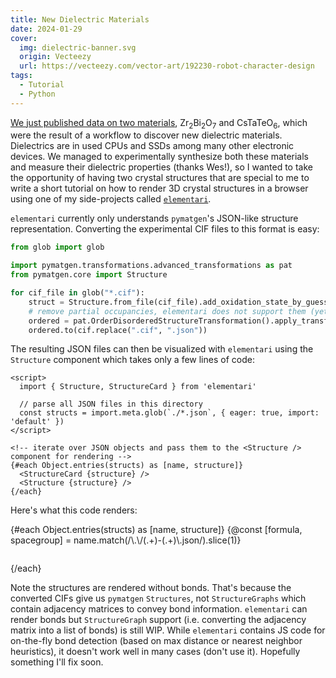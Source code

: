```yaml
---
title: New Dielectric Materials
date: 2024-01-29
cover:
  img: dielectric-banner.svg
  origin: Vecteezy
  url: https://vecteezy.com/vector-art/192230-robot-character-design
tags:
  - Tutorial
  - Python
---
```


<script>
  import { references } from '$lib/papers.yaml'
  import { projects } from '$lib/oss.yml'
  import { Structure, StructureCard } from 'elementari'

  const diel_paper = references.find((ref) => ref.id === `riebesell_pushing_2024`)
  const elementari = projects.find((proj) => proj.name === `Elementari`)

  const structs = import.meta.glob(`./*.json`, { eager: true, import: 'default' })
</script>

[We just published data on two materials]({diel_paper.URL}), Zr<sub>2</sub>Bi<sub>2</sub>O<sub>7</sub> and CsTaTeO<sub>6</sub>, which were the result of a workflow to discover new dielectric materials. Dielectrics are in used CPUs and SSDs among many other electronic devices. We managed to experimentally synthesize both these materials and measure their dielectric properties (thanks Wes!), so I wanted to take the opportunity of having two crystal structures that are special to me to write a short tutorial on how to render 3D crystal structures in a browser using one of my side-projects called [`elementari`]({elementari.repo}).

`elementari` currently only understands `pymatgen`'s JSON-like structure representation. Converting the experimental CIF files to this format is easy:

```py
from glob import glob

import pymatgen.transformations.advanced_transformations as pat
from pymatgen.core import Structure

for cif_file in glob("*.cif"):
    struct = Structure.from_file(cif_file).add_oxidation_state_by_guess()
    # remove partial occupancies, elementari does not support them (yet)
    ordered = pat.OrderDisorderedStructureTransformation().apply_transformation(struct)
    ordered.to(cif.replace(".cif", ".json"))
```

The resulting JSON files can then be visualized with `elementari` using the `Structure` component which takes only a few lines of code:

```svelte
<script>
  import { Structure, StructureCard } from 'elementari'

  // parse all JSON files in this directory
  const structs = import.meta.glob(`./*.json`, { eager: true, import: 'default' })
</script>

<!-- iterate over JSON objects and pass them to the <Structure /> component for rendering -->
{#each Object.entries(structs) as [name, structure]}
  <StructureCard {structure} />
  <Structure {structure} />
{/each}
```

Here's what this code renders:

<div style="display: grid; gap: 1em;">
  {#each Object.entries(structs) as [name, structure]}
    {@const [formula, spacegroup] = name.match(/\.\/(.+)-(.+)\.json/).slice(1)}
    <section>
      <StructureCard {structure} title="{formula} (<small>{spacegroup}</small>)" />
      <Structure {structure} show_bonds={false} show_site_labels />
    </section>
  {/each}
</div>

Note the structures are rendered without bonds. That's because the converted CIFs give us `pymatgen` `Structures`, not `StructureGraphs` which contain adjacency matrices to convey bond information. `elementari` can render bonds but `StructureGraph` support (i.e. converting the adjacency matrix into a list of bonds) is still WIP. While `elementari` contains JS code for on-the-fly bond detection (based on max distance or nearest neighbor heuristics), it doesn't work well in many cases (don't use it). Hopefully something I'll fix soon.
